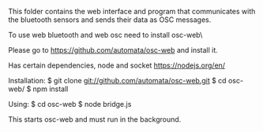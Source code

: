 This folder contains the web interface and program that communicates with the bluetooth sensors and sends their data as OSC messages.

To use web bluetooth and web osc
need to install osc-web\\

Please go to <https://github.com/automata/osc-web>
and install it.

Has certain dependencies, node and socket
<https://nodejs.org/en/>

Installation:
$ git clone <git://github.com/automata/osc-web.git>
$ cd osc-web/
$ npm install

Using:
$ cd osc-web
$ node bridge.js

This starts osc-web and must run in the background.

